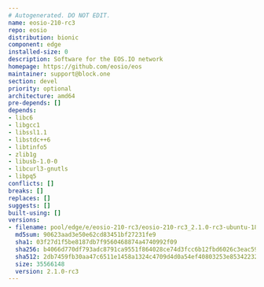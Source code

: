 ```yaml
---
# Autogenerated. DO NOT EDIT.
name: eosio-210-rc3
repo: eosio
distribution: bionic
component: edge
installed-size: 0
description: Software for the EOS.IO network
homepage: https://github.com/eosio/eos
maintainer: support@block.one
section: devel
priority: optional
architecture: amd64
pre-depends: []
depends:
- libc6
- libgcc1
- libssl1.1
- libstdc++6
- libtinfo5
- zlib1g
- libusb-1.0-0
- libcurl3-gnutls
- libpq5
conflicts: []
breaks: []
replaces: []
suggests: []
built-using: []
versions:
- filename: pool/edge/e/eosio-210-rc3/eosio-210-rc3_2.1.0-rc3-ubuntu-18.04_amd64.deb
  md5sum: 90623aad3e50e62cd83451bf27231fe9
  sha1: 03f27d1f5be8187db7f9560468874a4740992f09
  sha256: b4066d770df793adc8791ca9551f864028ce74d3fcc6b12fbd6026c3eac59c42
  sha512: 2db7459fb30aa47c6511e1458a1324c4709d4d0a54ef40803253e85342232a8d7ed44bad472d847f7e01a719101463a7774807a09b859a2f710876d53b124f26
  size: 35566148
  version: 2.1.0-rc3
---
```


